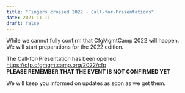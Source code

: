 ```yaml
---
title: "Fingers crossed 2022 - Call-for-Presentations"
date: 2021-11-11
draft: false
---
```


While we cannot fully confirm that CfgMgmtCamp 2022 will happen.  
We will start preparations for the 2022 edition.  

The Call-for-Presentation has been opened https://cfp.cfgmgmtcamp.org/2022/cfp  
__PLEASE REMEMBER THAT THE EVENT IS NOT CONFIRMED YET__  

We will keep you informed on updates as soon as we get them.

